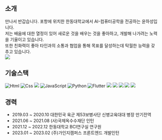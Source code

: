## 소개 
만나서 반갑습니다. 포항에 위치한 한동대학교에서 AI-컴퓨터공학을 전공하는 윤하성입니다.
<br/>
저는 배움에 대한 열정이 있어 새로운 것을 배우는 것을 좋아하고, 개발해 나가려는 노력을 기울이고 있습니다. 
<br/>
또한 친화력이 좋아 타인과의 소통과 협업을 통해 목표를 달성하는데 탁월한 능력을 갖추고 있습니다.
<br/>
<a href="https://www.instagram.com/james_hasung/" target="_blank"><img src="https://img.shields.io/badge/Instagram-E4405F?style=flat-square&logo=Instagram&logoColor=white"/></a>

## 기술스택
<img alt="Html" src ="https://img.shields.io/badge/HTML5-E34F26.svg?&style=for-the-badge&logo=HTML5&logoColor=white"/> <img alt="Css" src ="https://img.shields.io/badge/CSS3-1572B6.svg?&style=for-the-badge&logo=CSS3&logoColor=white"/> 
<img src="https://img.shields.io/badge/React-61DAFB?style=for-the-badge&logo=React&logoColor=white">
<img alt="JavaScript" src ="https://img.shields.io/badge/JavaScriipt-F7DF1E.svg?&style=for-the-badge&logo=JavaScript&logoColor=black"/> <img alt="Python" src ="https://img.shields.io/badge/Python-3776AB.svg?&style=for-the-badge&logo=Python&logoColor=white"/> <img alt="Flutter" src ="https://img.shields.io/badge/Flutter-02569B.svg?&style=for-the-badge&logo=Flutter&logoColor=white"/> 
<img src="https://img.shields.io/badge/Unity-FFFFFFC?style=for-the-badge&logo=Unity&logoColor=black">
<img src="https://img.shields.io/badge/linux-FCC624?style=for-the-badge&logo=linux&logoColor=black">
<img src="https://img.shields.io/badge/github-181717?style=for-the-badge&logo=github&logoColor=white">
<img src="https://img.shields.io/badge/git-F05032?style=for-the-badge&logo=git&logoColor=white">
<img src="https://img.shields.io/badge/C++-00599C?style=for-the-badge&logo=C++&logoColor=black">


## 경력 
- 2019.03 ~ 2020.10 대한민국 육군 제53보병사단 신병교육대대 병장 만기전역
- 2021.06 ~ 2021.08 (사)국제옥수수재단 인턴
- 2021.12 ~ 2022.12 한동대학교 BCI연구실 연구원
- 2023.01 ~ 2023.02 (주)가인지캠퍼스 프론트엔드 개발인턴 




<!-- #
  ![Anurag's GitHub stats](https://github-readme-stats.vercel.app/api?username=jameshasung&show_icons=true&theme=tokyonight)
 -->
